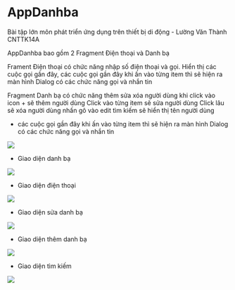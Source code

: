 # AppDanhba
Bài tập lớn môn phát triển ứng dụng trên thiết bị di động - Lường Văn Thành CNTTK14A

AppDanhba bao gồm 2 Fragment Điện thoại và Danh bạ

Frament Điện thoại có chức năng nhập số điện thoại và gọi. Hiển thị các cuộc gọi gần đây, 
các cuộc gọi gần đây khi ấn vào từng item thì sẽ hiện ra màn hình Dialog có các chức năng gọi và nhắn tin

Fragment Danh bạ có chức năng thêm sửa xóa người dùng 
khi click vào icon + sẽ thêm người dùng
Click vào từng item  sẽ sửa người dùng
Click lâu sẽ xóa người dùng
nhấn gõ vào edit tìm kiếm sẽ hiển thị tên người dùng

 + các cuộc gọi gần đây khi ấn vào từng item thì sẽ hiện ra màn hình Dialog có các chức năng gọi và nhắn tin
<img src="https://scontent.fhan5-5.fna.fbcdn.net/v/t1.0-9/56615089_1052890368244881_4990193257066528768_n.jpg?_nc_cat=108&_nc_oc=AQk3jiJJoOPAak4y-4vP-RNjkTsoXCFnwEUfJEZvaWxg9UPw6rF6UTovdUgsFwqOR68&_nc_ht=scontent.fhan5-5.fna&oh=52d598369822d7cefda3717eecba9798&oe=5D47AC5A">

+ Giao diện danh bạ
<img src="https://scontent.fhan5-6.fna.fbcdn.net/v/t1.0-9/56584241_1052890388244879_4970873914348535808_n.jpg?_nc_cat=107&_nc_oc=AQkuOUd0Eq2DtNPy00khVso8Vo3YVF-e770oYuF99OZ3zeAke4kynl6uFelodoKFtBU&_nc_ht=scontent.fhan5-6.fna&oh=b6aba84b75de194fdd9ba64e86729245&oe=5D4442A3">

+ Giao diện điện thoại
<img src="https://scontent.fhan5-6.fna.fbcdn.net/v/t1.0-9/56549496_1052890374911547_4856189744855384064_n.jpg?_nc_cat=105&_nc_oc=AQmTophr7Kflea554sXMXd3IxxiQFS-O2dvQgTiR0PV65IpbSyiFyMT0ETaN11e193A&_nc_ht=scontent.fhan5-6.fna&oh=cc83444cfb31984058e1e19f548d0cd4&oe=5D074D09">

+ Giao diện sửa danh bạ
<img src="https://scontent.fhan5-5.fna.fbcdn.net/v/t1.0-9/56904905_1052890398244878_7575331315159924736_n.jpg?_nc_cat=101&_nc_oc=AQmoFaPwLWh2aFKUHBxiZcpkVJ5OkoeNE0ThBhz9uBmS_vx2sxVl2TlNHfYafHyneDg&_nc_ht=scontent.fhan5-5.fna&oh=426335217d69c40c1fb77afafb61ffd0&oe=5D3EF613">

+ Giao diện thêm danh bạ
<img src="https://scontent.fhan5-3.fna.fbcdn.net/v/t1.0-9/56614144_1052890404911544_5295831771324088320_n.jpg?_nc_cat=111&_nc_oc=AQnN1RzhUsZnc6HVj_Q-ZE3PU07oMez0Gfs2SuApTBHLR88PIlL7a4qpr0cXYwHBSb4&_nc_ht=scontent.fhan5-3.fna&oh=ca5da919d3e6c04040e5ad5d6398fe5c&oe=5D067B57">

+ Giao diện tìm kiếm
<img src="https://scontent.fhan5-6.fna.fbcdn.net/v/t1.0-9/56531135_1052890418244876_1642746800840376320_n.jpg?_nc_cat=107&_nc_oc=AQnIQV5mLYBhQ-JvvpQv_Of6uDlphlEVnxuTrHw7StlshVkW7-EnoVdKnGA0-8tQZ1Y&_nc_ht=scontent.fhan5-6.fna&oh=84aa8364b099ad54a929761ba75a322a&oe=5D37C532">
